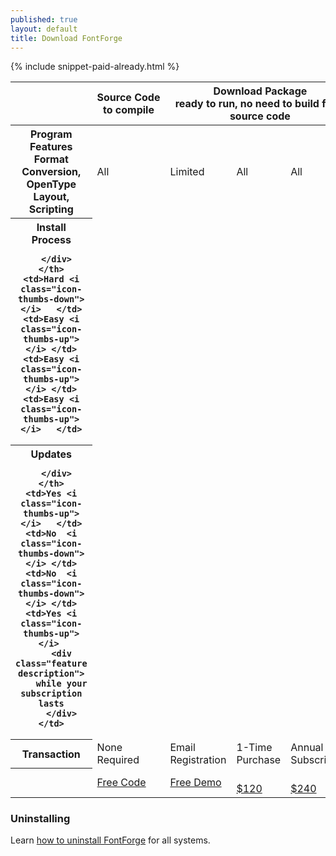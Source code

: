 ```yaml
---
published: true
layout: default
title: Download FontForge
---
```


{% include snippet-paid-already.html %}

<table class="table table-bordered table-striped">

  <thead>
    <th></th>
    <th><div class="top-feature">Source&nbsp;Code</div><div class="top-feature-description">to compile</div></th>
    <th colspan="3">
        <div class="top-feature">
            Download Package
        </div>
        <div class="top-feature description">
            ready to run, no need to build from source code
        </div>
    </th>
  </thead>

<tbody>
  <tr>
    <th>
      <div class="feature">
        Program Features
      </div>
      <div class="feature description">
          Format Conversion, OpenType Layout, Scripting
      </div>
    </th>
    <td>All</td>
    <td>Limited</td>
    <td>All</td>
    <td>All</td>
  </tr>

  <tr>
    <th>
      <div class="install">
        Install Process
      </div>
      <div class="install description">
          
      </div>
    </th>
    <td>Hard <i class="icon-thumbs-down"></i>   </td>
    <td>Easy <i class="icon-thumbs-up"></i> </td>
    <td>Easy <i class="icon-thumbs-up"></i> </td>
    <td>Easy <i class="icon-thumbs-up"></i>   </td>
  </tr>

  <tr>
    <th>
      <div class="feature" rel="tooltip"
           title="If you pay for 2.8 but 3.0 is released during your subscription, you will get that free of charge">
        Updates
      </div>
      <div class="feature description">
        
      </div>
    </th>
    <td>Yes <i class="icon-thumbs-up"></i>   </td>
	<td>No  <i class="icon-thumbs-down"></i> </td>
	<td>No  <i class="icon-thumbs-down"></i> </td>
    <td>Yes <i class="icon-thumbs-up"></i> 
        <div class="feature description">
        while your subscription lasts
        </div>
    </td>
  </tr>

  <tr class="cost">
    <th>Transaction</th>
    <td>None Required</td>
    <td>Email Registration</td>
    <td>1-Time Purchase</td>
    <td>Annual Subscription</td>
  </tr>

  <tr class="actions">
    <th></th>
    <td><a href="source/" class="btn">Free Code</a></td>
    <td><a href="demo/" class="btn">Free Demo</a></td>
    <td class="primary-action"><a href="buy/" class="btn btn-success btn-large"><i class="icon-shopping-cart icon-white"></i> <br>$120</a></td>
    <td class="primary-action"><a href="subscribe/" class="btn btn-success btn-large"><i class="icon-shopping-cart icon-white"></i> <br>$240</a></td>
  </tr>
</tbody>
</table>

### Uninstalling

Learn [how to uninstall FontForge](uninstalling/) for all systems.